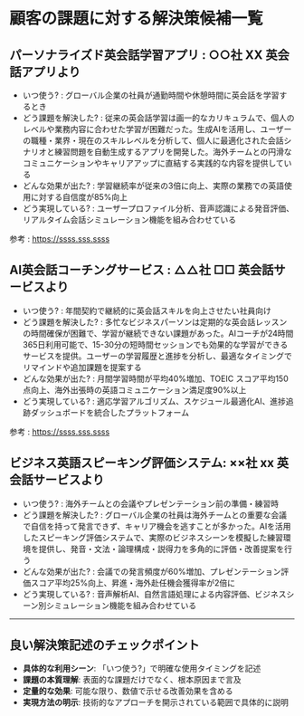 # 顧客の課題に対する解決策候補一覧

## パーソナライズド英会話学習アプリ : ○○社 XX 英会話アプリより

* いつ使う? : グローバル企業の社員が通勤時間や休憩時間に英会話を学習するとき
* どう課題を解決した? : 従来の英会話学習は画一的なカリキュラムで、個人のレベルや業務内容に合わせた学習が困難だった。生成AIを活用し、ユーザーの職種・業界・現在のスキルレベルを分析して、個人に最適化された会話シナリオと練習問題を自動生成するアプリを開発した。海外チームとの円滑なコミュニケーションやキャリアアップに直結する実践的な内容を提供している
* どんな効果が出た? : 学習継続率が従来の3倍に向上、実際の業務での英語使用に対する自信度が85%向上
* どう実現している? : ユーザープロファイル分析、音声認識による発音評価、リアルタイム会話シミュレーション機能を組み合わせている

参考 : https://ssss.sss.ssss

## AI英会話コーチングサービス : △△社 □□ 英会話サービスより

* いつ使う? : 年間契約で継続的に英会話スキルを向上させたい社員向け
* どう課題を解決した? : 多忙なビジネスパーソンは定期的な英会話レッスンの時間確保が困難で、学習が継続できない課題があった。AIコーチが24時間365日利用可能で、15-30分の短時間セッションでも効果的な学習ができるサービスを提供。ユーザーの学習履歴と進捗を分析し、最適なタイミングでリマインドや追加課題を提案する
* どんな効果が出た? : 月間学習時間が平均40%増加、TOEIC スコア平均150点向上、海外出張時の英語コミュニケーション満足度90%以上
* どう実現している? : 適応学習アルゴリズム、スケジュール最適化AI、進捗追跡ダッシュボードを統合したプラットフォーム

参考 : https://ssss.sss.ssss


## ビジネス英語スピーキング評価システム: ××社 xx 英会話サービスより

* いつ使う? : 海外チームとの会議やプレゼンテーション前の準備・練習時
* どう課題を解決した? : グローバル企業の社員は海外チームとの重要な会議で自信を持って発言できず、キャリア機会を逃すことが多かった。AIを活用したスピーキング評価システムで、実際のビジネスシーンを模擬した練習環境を提供し、発音・文法・論理構成・説得力を多角的に評価・改善提案を行う
* どんな効果が出た? : 会議での発言頻度が60%増加、プレゼンテーション評価スコア平均25%向上、昇進・海外赴任機会獲得率が2倍に
* どう実現している? : 音声解析AI、自然言語処理による内容評価、ビジネスシーン別シミュレーション機能を組み合わせている

---

## 良い解決策記述のチェックポイント

- **具体的な利用シーン**: 「いつ使う?」で明確な使用タイミングを記述
- **課題の本質理解**: 表面的な課題だけでなく、根本原因まで言及
- **定量的な効果**: 可能な限り、数値で示せる改善効果を含める
- **実現方法の明示**: 技術的なアプローチを開示されている範囲で具体的に説明
